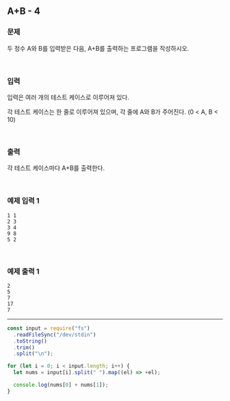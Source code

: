 ## A+B - 4

### 문제

두 정수 A와 B를 입력받은 다음, A+B를 출력하는 프로그램을 작성하시오.

<br/>

### 입력

입력은 여러 개의 테스트 케이스로 이루어져 있다.

각 테스트 케이스는 한 줄로 이루어져 있으며, 각 줄에 A와 B가 주어진다. (0 < A, B < 10)

<br/>

### 출력

각 테스트 케이스마다 A+B를 출력한다.

<br/>

### 예제 입력 1

```
1 1
2 3
3 4
9 8
5 2
```

<br/>

### 예제 출력 1

```
2
5
7
17
7
```

---

```js
const input = require("fs")
  .readFileSync("/dev/stdin")
  .toString()
  .trim()
  .split("\n");

for (let i = 0; i < input.length; i++) {
  let nums = input[i].split(" ").map((el) => +el);

  console.log(nums[0] + nums[1]);
}
```

